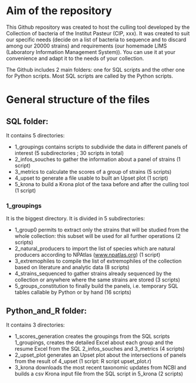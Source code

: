 # Aim of the repository 
This Github repository was created to host the culling tool developed by the Collection of bacteria of the Institut Pasteur (CIP, xxx). It was created to suit our specific needs (decide on a list of bacteria to sequence and to discard among our 20000 strains) and requirements (our homemade LIMS (Laboratory Information Management System)). You can use it at your convenience and adapt it to the needs of your collection.

The Github includes 2 main folders: one for SQL scripts and the other one for Python scripts. Most SQL scripts are called by the Python scripts.

# General structure of the files
## SQL folder:
It contains 5 directories:
- 1_groupings contains scripts to subdivide the data in different panels of interest (5 subdirectories ; 30 scripts in total)
- 2_infos_souches to gather the information about a panel of strains (1 script)
- 3_metrics to calculate the scores of a group of strains (5 scripts)
- 4_upset to generate a file usable to built an Upset plot (1 script)
- 5_krona to build a Krona plot of the taxa before and after the culling tool (1 script)

### 1_groupings
It is the biggest directory. It is divided in 5 subdirectories:
- 1_group0 permits to extract only the strains that will be studied from the whole collection: this subset will be used for all further operations (2 scripts)
- 2_natural_producers to import the list of species which are natural producers according to NPAtlas (www.npatlas.org) (1 script)
- 3_extremophiles to compile the list of extremophiles of the collection based on literature and analytic data (8 scripts)
- 4_strains_sequenced to gather strains already sequenced by the collection or anywhere where the same strains are stored (3 scripts)
- 5_groups_constitution to finally build the panels, i.e. temporary SQL tables callable by Python or by hand (16 scripts)

## Python_and_R folder:
It contains 3 directories:
- 1_scores_generation creates the groupings from the SQL scripts 1_groupings, creates the detailed Excel about each group and the resume Excel from the SQL 2_infos_souches and 3_metrics (4 scripts)
- 2_upset_plot generates an Upset plot about the intersections of panels from the result of 4_upset (1 script: R script upset_plot.r)
- 3_krona downloads the most recent taxonomic updates from NCBI and builds a csv Krona input file from the SQL script in 5_krona (2 scripts)

